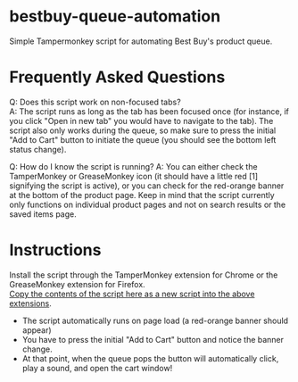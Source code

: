 # bestbuy-queue-automation
Simple Tampermonkey script for automating Best Buy's product queue.

# Frequently Asked Questions
Q: Does this script work on non-focused tabs?  
A: The script runs as long as the tab has been focused once (for instance, if you click "Open in new tab" you would have to navigate to the tab). The script also only works during the queue, so make sure to press the initial "Add to Cart" button to initiate the queue (you should see the bottom left status change).  

Q: How do I know the script is running?
A: You can either check the TamperMonkey or GreaseMonkey icon (it should have a little red [1] signifying the script is active), or you can check for the red-orange banner at the bottom of the product page. Keep in mind that the script currently only functions on individual product pages and not on search results or the saved items page.

# Instructions
Install the script through the TamperMonkey extension for Chrome or the GreaseMonkey extension for Firefox.  
[Copy the contents of the script here as a new script into the above extensions](https://github.com/albert-sun/bestbuy-queue-automation/blob/main/script.js).  
- The script automatically runs on page load (a red-orange banner should appear)
- You have to press the initial "Add to Cart" button and notice the banner change.
- At that point, when the queue pops the button will automatically click, play a sound, and open the cart window!
